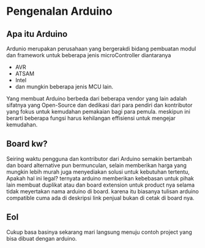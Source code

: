 # Pengenalan Arduino
## Apa itu Arduino
Ardunio merupakan perusahaan yang bergerakdi bidang pembuatan modul dan framework untuk beberapa jenis microController diantaranya

* AVR
* ATSAM
* Intel
* dan mungkin beberapa jenis MCU lain.

Yang membuat Arduino berbeda dari beberapa vendor yang lain adalah sifatnya yang Open-Source dan dedikasi dari para pendiri dan kontributor yang fokus untuk kemudahan pemakaian bagi para pemula. meskipun ini berarti beberapa fungsi harus kehilangan effisiensi untuk mengejar kemudahan.

## Board kw?
Seiring waktu pengguna dan kontributor dari Arduino semakin bertambah dan board alternative pun bermunculan, selain memberikan harga yang mungkin lebih murah juga menyediakan solusi untuk kebutuhan tertentu, Apakah hal ini legal? ternyata arduino memberikan kebebasan untuk pihak lain membuat duplikat atau dan board extension untuk product nya selama tidak meyertakan nama arduino di board. karena itu biasanya tulisan arduino compatible cuma ada di deskripsi link penjual bukan di cetak di board nya.

## Eol
Cukup basa basinya sekarang mari langsung menuju contoh project yang bisa dibuat dengan arduino.